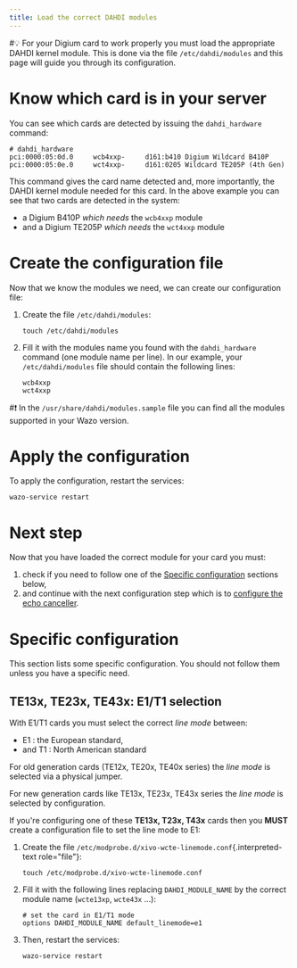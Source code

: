 ```yaml
---
title: Load the correct DAHDI modules
---
```


#:bulb: For your Digium card to work properly you must load the appropriate
DAHDI kernel module. This is done via the file
`/etc/dahdi/modules` and this page will
guide you through its configuration.

Know which card is in your server
=================================

You can see which cards are detected by issuing the `dahdi_hardware`
command:

```ShellSession
# dahdi_hardware
pci:0000:05:0d.0     wcb4xxp-     d161:b410 Digium Wildcard B410P
pci:0000:05:0e.0     wct4xxp-     d161:0205 Wildcard TE205P (4th Gen)
```

This command gives the card name detected and, more importantly, the
DAHDI kernel module needed for this card. In the above example you can
see that two cards are detected in the system:

-   a Digium B410P *which needs* the `wcb4xxp` module
-   and a Digium TE205P *which needs* the `wct4xxp` module

Create the configuration file
=============================

Now that we know the modules we need, we can create our configuration
file:

1.  Create the file `/etc/dahdi/modules`:

        touch /etc/dahdi/modules

2.  Fill it with the modules name you found with the `dahdi_hardware`
    command (one module name per line). In our example, your
    `/etc/dahdi/modules` file should
    contain the following lines:

        wcb4xxp
        wct4xxp

#:exclamation: In the `/usr/share/dahdi/modules.sample`
file you can find all the modules supported in your Wazo version.

Apply the configuration
=======================

To apply the configuration, restart the services:

    wazo-service restart

Next step
=========

Now that you have loaded the correct module for your card you must:

1.  check if you need to follow one of the [Specific configuration](/uc-doc/administration/hardware/load_modules#dahdi_modules_specific_conf) sections below,
2.  and continue with the next configuration step which is to
    [configure the echo canceller](/uc-doc/administration/hardware/echo_canceller).

<a name="dahdi_modules_specific_conf"></a>Specific configuration
======================

This section lists some specific configuration. You should not follow
them unless you have a specific need.

<a name="dahdi_linemode_selection"></a>TE13x, TE23x, TE43x: E1/T1 selection
------------------------------------

With E1/T1 cards you must select the correct *line mode* between:

-   E1 : the European standard,
-   and T1 : North American standard

For old generation cards (TE12x, TE20x, TE40x series) the *line mode* is
selected via a physical jumper.

For new generation cards like TE13x, TE23x, TE43x series the *line mode*
is selected by configuration.

If you're configuring one of these **TE13x, T23x, T43x** cards then you
**MUST** create a configuration file to set the line mode to E1:

1.  Create the file
    `/etc/modprobe.d/xivo-wcte-linemode.conf`{.interpreted-text
    role="file"}:

        touch /etc/modprobe.d/xivo-wcte-linemode.conf

2.  Fill it with the following lines replacing `DAHDI_MODULE_NAME` by
    the correct module name (`wcte13xp`, `wcte43x` ...):

        # set the card in E1/T1 mode
        options DAHDI_MODULE_NAME default_linemode=e1

3.  Then, restart the services:

        wazo-service restart
